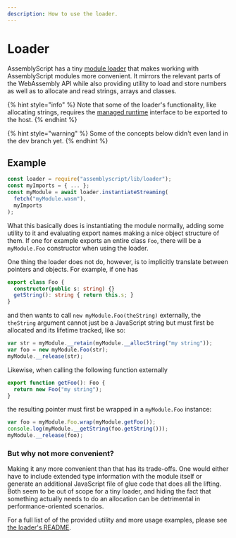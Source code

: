 ```yaml
---
description: How to use the loader.
---
```


# Loader

AssemblyScript has a tiny [module loader](https://github.com/AssemblyScript/assemblyscript/tree/master/lib/loader) that makes working with AssemblyScript modules more convenient. It mirrors the relevant parts of the WebAssembly API while also providing utility to load and store numbers as well as to allocate and read strings, arrays and classes.

{% hint style="info" %}
Note that some of the loader's functionality, like allocating strings, requires the [managed runtime](../the-details/runtime.md) interface to be exported to the host.
{% endhint %}

{% hint style="warning" %}
Some of the concepts below didn't even land in the dev branch yet.
{% endhint %}

## Example

```javascript
const loader = require("assemblyscript/lib/loader");
const myImports = { ... };
const myModule = await loader.instantiateStreaming(
  fetch("myModule.wasm"),
  myImports
);
```

What this basically does is instantiating the module normally, adding some utility to it and evaluating export names making a nice object structure of them. If one for example exports an entire class `Foo`, there will be a `myModule.Foo` constructor when using the loader.

One thing the loader does not do, however, is to implicitly translate between pointers and objects. For example, if one has

```typescript
export class Foo {
  constructor(public s: string) {}
  getString(): string { return this.s; }
}
```

and then wants to call `new myModule.Foo(theString)` externally, the `theString` argument cannot just be a JavaScript string but must first be allocated and its lifetime tracked, like so:

```javascript
var str = myModule.__retain(myModule.__allocString("my string"));
var foo = new myModule.Foo(str);
myModule.__release(str);
```

Likewise, when calling the following function externally

```typescript
export function getFoo(): Foo {
  return new Foo("my string");
}
```

the resulting pointer must first be wrapped in a `myModule.Foo` instance:

```javascript
var foo = myModule.Foo.wrap(myModule.getFoo());
console.log(myModule.__getString(foo.getString()));
myModule.__release(foo);
```

### But why not more convenient?

Making it any more convenient than that has its trade-offs. One would either have to include extended type information with the module itself or generate an additional JavaScript file of glue code that does all the lifting. Both seem to be out of scope for a tiny loader, and hiding the fact that something actually needs to do an allocation can be detrimental in performance-oriented scenarios.

For a full list of of the provided utility and more usage examples, please see [the loader's README](https://github.com/AssemblyScript/assemblyscript/tree/master/lib/loader).

